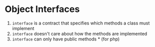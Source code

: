 # Object Interfaces

1. `interface` is a contract that specifies which methods a class must implement
2. `interface` doesn't care about how the methods are implemented
3. `interface` can only have public methods * (for php)

